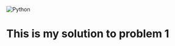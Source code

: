 ![Python](https://github.com/singlestone/python_exercises/workflows/Python/badge.svg?branch=1_brian_lipp)

# This is my solution to  problem 1

